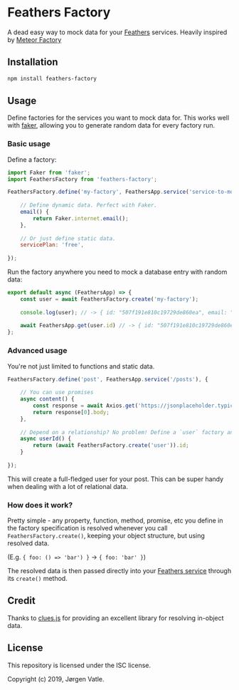 # Feathers Factory
A dead easy way to mock data for your [Feathers](https://feathersjs.com/) services. Heavily inspired by 
[Meteor Factory](https://github.com/versolearning/meteor-factory)

## Installation
```bash
npm install feathers-factory
```

## Usage
Define factories for the services you want to mock data for. This works well with 
[faker](https://www.npmjs.com/package/faker), allowing you to generate random data for every factory run.

### Basic usage
Define a factory:
```js
import Faker from 'faker';
import FeathersFactory from 'feathers-factory';

FeathersFactory.define('my-factory', FeathersApp.service('service-to-mock-for'), {
    
    // Define dynamic data. Perfect with Faker.
    email() {
        return Faker.internet.email();
    },
    
    // Or just define static data.
    servicePlan: 'free',
    
});
```

Run the factory anywhere you need to mock a database entry with random data:
```js
export default async (FeathersApp) => {
    const user = await FeathersFactory.create('my-factory');
    
    console.log(user); // -> { id: "507f191e810c19729de860ea", email: "Damaris8@yahoo.com", servicePlan: "free" }
    
    await FeathersApp.get(user.id) // -> { id: "507f191e810c19729de860ea", email: "Damaris8@yahoo.com", servicePlan: "free" }
};
```

### Advanced usage
You're not just limited to functions and static data.
```js
FeathersFactory.define('post', FeathersApp.service('/posts'), {
    
    // You can use promises
    async content() {
        const response = await Axios.get('https://jsonplaceholder.typicode.com/posts');
        return response[0].body;
    },
    
    // Depend on a relationship? No problem! Define a `user` factory and:
    async userId() {
        return (await FeathersFactory.create('user')).id;
    }
    
});
```
This will create a full-fledged user for your post. This can be super handy when dealing with a lot of relational data.

### How does it work?
Pretty simple - any property, function, method, promise, etc you define in the factory specification is resolved
whenever you call `FeathersFactory.create()`, keeping your object structure, but using resolved data.

(E.g. `{ foo: () => 'bar') }` -> `{ foo: 'bar' }`)

The resolved data is then passed directly into your 
[Feathers service](https://crow.docs.feathersjs.com/guides/basics/services.html#service-methods) through its 
`create()` method.

## Credit
Thanks to [clues.js](https://www.npmjs.com/package/clues) for providing an excellent library for resolving in-object data.

## License
This repository is licensed under the ISC license.

Copyright (c) 2019, Jørgen Vatle.
